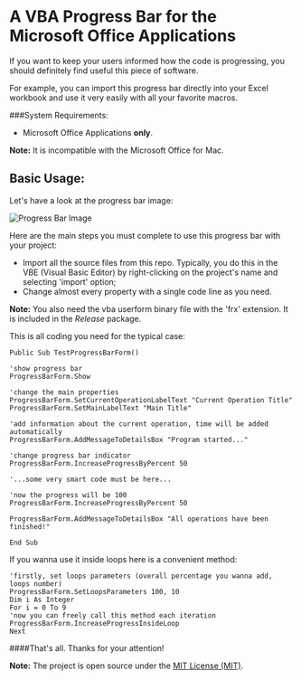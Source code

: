 A VBA Progress Bar for the Microsoft Office Applications
=======================================================

If you want to keep your users informed how the code is progressing, you should definitely find useful this piece of software. 

For example, you can import this progress bar directly into your Excel workbook and use it very easily with all your favorite macros.

###System Requirements:
- Microsoft Office Applications **only**.

**Note:** It is incompatible with the Microsoft Office for Mac.

Basic Usage:
-----------

Let's have a look at the progress bar image:

![Progress Bar Image][ProgressBarImageId]


Here are the main steps you must complete to use this progress bar with your project:

- Import all the source files from this repo. Typically, you do this in the VBE (Visual Basic Editor) by right-clicking on the project's name and selecting 'import' option;
- Change almost every property with a single code line as you need.

**Note:** You also need the vba userform binary file with the 'frx' extension. It is included in the *Release* package.

This is all coding you need for the typical case:

~~~ vbnet
Public Sub TestProgressBarForm()

'show progress bar
ProgressBarForm.Show

'change the main properties
ProgressBarForm.SetCurrentOperationLabelText "Current Operation Title"
ProgressBarForm.SetMainLabelText "Main Title"

'add information about the current operation, time will be added automatically
ProgressBarForm.AddMessageToDetailsBox "Program started..."

'change progress bar indicator
ProgressBarForm.IncreaseProgressByPercent 50

'...some very smart code must be here...

'now the progress will be 100
ProgressBarForm.IncreaseProgressByPercent 50

ProgressBarForm.AddMessageToDetailsBox "All operations have been finished!"

End Sub
~~~

If you wanna use it inside loops here is a convenient method:
~~~ vbnet
'firstly, set loops parameters (overall percentage you wanna add, loops number) 
ProgressBarForm.SetLoopsParameters 100, 10
Dim i As Integer
For i = 0 To 9
'now you can freely call this method each iteration
ProgressBarForm.IncreaseProgressInsideLoop
Next

~~~

####That's all. Thanks for your attention!

**Note:** The project is open source under the [MIT License (MIT)](https://github.com/storix/progress-bar-vba/blob/master/LICENSE.md).

[ProgressBarImageId]: http://s14.postimg.org/70zjqr71d/Screen_Shot_2015_01_16_at_10_54_50_PM.png  "Progress Bar"
